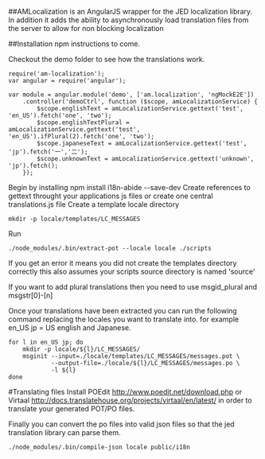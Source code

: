 ##AMLocalization is an AngularJS wrapper for the JED localization library.
In addition it adds the ability to asynchronously load translation files from the server to allow for non blocking
localization

##Installation
npm instructions to come.

Checkout the demo folder to see how the translations work.

    require('am-localization');
    var angular = require('angular');

    var module = angular.module('demo', ['am.localization', 'ngMockE2E'])
        .controller('demoCtrl', function ($scope, amLocalizationService) {
            $scope.englishText = amLocalizationService.gettext('test', 'en_US').fetch('one', 'two');
            $scope.englishTextPlural = amLocalizationService.gettext('test', 'en_US').ifPlural(2).fetch('one', 'two');
            $scope.japaneseText = amLocalizationService.gettext('test', 'jp').fetch('一','二');
            $scope.unknownText = amLocalizationService.gettext('unknown', 'jp').fetch();
        });

Begin by installing npm install i18n-abide --save-dev
Create references to gettext throught your applications js files or create one central translations.js file
Create a template locale directory

    mkdir -p locale/templates/LC_MESSAGES

Run

    ./node_modules/.bin/extract-pot --locale locale ./scripts

If you get an error it means you did not create the templates directory correctly this also assumes your scripts source directory is named 'source'

If you want to add plural translations then you need to use msgid_plural and msgstr[0]-[n]

Once your translations have been extracted you can run the following command replacing the locales you want to translate into.
for example en_US jp = US english and Japanese.

    for l in en_US jp; do
        mkdir -p locale/${l}/LC_MESSAGES/
        msginit --input=./locale/templates/LC_MESSAGES/messages.pot \
                --output-file=./locale/${l}/LC_MESSAGES/messages.po \
                -l ${l}
    done

#Translating files
Install POEdit http://www.poedit.net/download.php or Virtaal http://docs.translatehouse.org/projects/virtaal/en/latest/
in order to translate your generated POT/PO files.

Finally you can convert the po files into valid json files so that the jed translation library can parse them.

    ./node_modules/.bin/compile-json locale public/i18n


